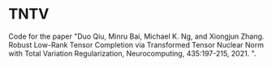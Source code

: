 # TNTV
Code for the paper "Duo Qiu, Minru Bai, Michael K. Ng, and Xiongjun Zhang. Robust Low-Rank Tensor Completion via Transformed Tensor Nuclear Norm with Total Variation Regularization, Neurocomputing, 435:197-215, 2021. 
".
